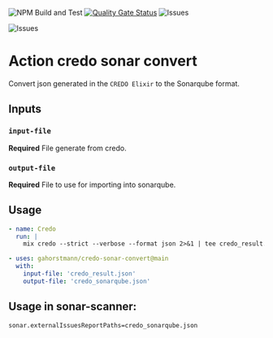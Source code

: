 ![NPM Build and Test](https://img.shields.io/github/workflow/status/gahorstmann/credo-sonar-convert/NPM%20Build%20and%20Test?label=Build%20and%20Test) 
[![Quality Gate Status](https://sonarcloud.io/api/project_badges/measure?project=gahorstmann_credo-sonar-convert&metric=alert_status)](https://sonarcloud.io/dashboard?id=gahorstmann_credo-sonar-convert) 
![Issues](https://img.shields.io/github/issues/gahorstmann/credo-sonar-convert?label=Issues)  

![Issues](https://img.shields.io/github/stars/gahorstmann/credo-sonar-convert?label=Stars)

# Action credo sonar convert 

Convert json generated in the `CREDO Elixir` to the Sonarqube format.

## Inputs

### `input-file`
**Required** File generate from credo.

### `output-file`

**Required** File to use for importing into sonarqube.

## Usage

```yaml
- name: Credo 
  run: |
    mix credo --strict --verbose --format json 2>&1 | tee credo_result.json

- uses: gahorstmann/credo-sonar-convert@main
  with:
    input-file: 'credo_result.json'
    output-file: 'credo_sonarqube.json'
```

## Usage in sonar-scanner:
```
sonar.externalIssuesReportPaths=credo_sonarqube.json
```
